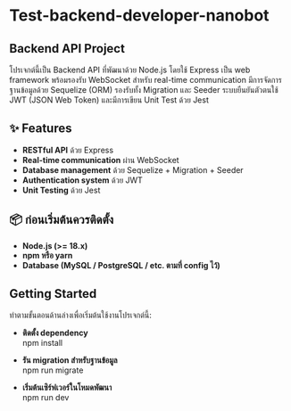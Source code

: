 # Test-backend-developer-nanobot

## Backend API Project 
โปรเจกต์นี้เป็น Backend API ที่พัฒนาด้วย Node.js โดยใช้ Express เป็น web framework พร้อมรองรับ WebSocket สำหรับ real-time communication
มีการจัดการฐานข้อมูลด้วย Sequelize (ORM) รองรับทั้ง Migration และ Seeder
ระบบยืนยันตัวตนใช้ JWT (JSON Web Token) และมีการเขียน Unit Test ด้วย Jest

## ✨ Features
- **RESTful API** ด้วย Express  
- **Real-time communication** ผ่าน WebSocket  
- **Database management** ด้วย Sequelize + Migration + Seeder  
- **Authentication system** ด้วย JWT  
- **Unit Testing** ด้วย Jest  

## 📦 ก่อนเริ่มต้นควรติดตั้ง
- **Node.js (>= 18.x)**  
- **npm หรือ yarn**  
- **Database (MySQL / PostgreSQL / etc. ตามที่ config ไว้)**   

## Getting Started
ทำตามขั้นตอนด้านล่างเพื่อเริ่มต้นใช้งานโปรเจกต์นี้:  

- **ติดตั้ง dependency**  
npm install  

- **รัน migration สำหรับฐานข้อมูล**  
npm run migrate  

- **เริ่มต้นเซิร์ฟเวอร์ในโหมดพัฒนา**  
npm run dev  